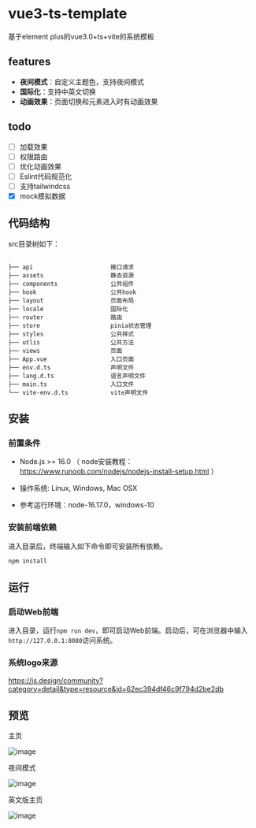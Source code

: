 # vue3-ts-template

基于element plus的vue3.0+ts+vite的系统模板

## features

-   **夜间模式**：自定义主题色，支持夜间模式
-   **国际化**：支持中英文切换
-   **动画效果**：页面切换和元素进入时有动画效果

## todo

-   [ ] 加载效果
-   [ ] 权限路由
-   [ ] 优化动画效果
-   [ ] Eslint代码规范化
-   [ ] 支持tailwindcss
-   [x] mock模拟数据

## 代码结构

src目录树如下：

``` plain

├── api                      接口请求
├── assets                   静态资源
├── components               公共组件
├── hook                     公共hook
├── layout                   页面布局
├── locale                   国际化
├── router                   路由
├── store                    pinia状态管理
├── styles                   公共样式
├── utlis                    公共方法
├── views                    页面
├── App.vue                  入口页面
├── env.d.ts                 声明文件
├── lang.d.ts                语言声明文件
├── main.ts                  入口文件
└── vite-env.d.ts            vite声明文件
```

## 安装

### 前置条件

- Node.js >= 16.0 （ node安装教程：https://www.runoob.com/nodejs/nodejs-install-setup.html ）

- 操作系统: Linux, Windows, Mac OSX

- 参考运行环境：node-16.17.0，windows-10

### 安装前端依赖

进入目录后，终端输入如下命令即可安装所有依赖。

```bash
npm install
```
## 运行

### 启动Web前端

进入目录，运行`npm run dev`，即可启动Web前端。启动后，可在浏览器中输入`http://127.0.0.1:8080`访问系统。

### 系统logo来源 
https://js.design/community?category=detail&type=resource&id=62ec394df46c9f794d2be2db

## 预览

主页

![image](https://user-images.githubusercontent.com/90198481/212660162-11c2ddac-6a1c-44f9-968e-7405ebdedd98.png)

夜间模式

![image](https://user-images.githubusercontent.com/90198481/212660256-48d991cb-e450-4442-915a-0a9bf7e4fc13.png)

英文版主页

![image](https://user-images.githubusercontent.com/90198481/212660398-a528ba94-4d30-4ce5-a8fa-7a41e60fdf3c.png)
